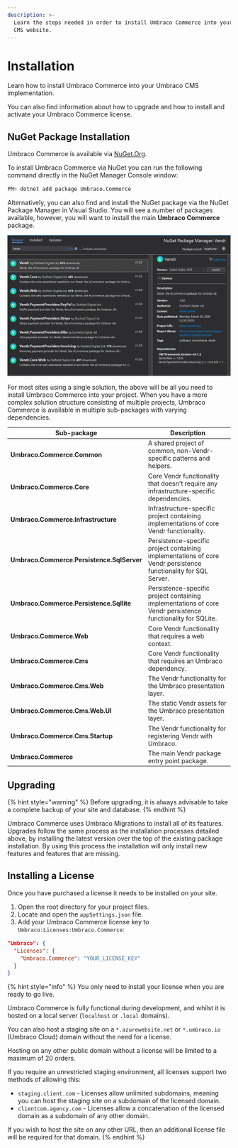 ```yaml
---
description: >-
  Learn the steps needed in order to install Umbraco Commerce into your Umbraco
  CMS website.
---
```


# Installation

Learn how to install Umbraco Commerce into your Umbraco CMS implementation.

You can also find information about how to upgrade and how to install and activate your Umbraco Commerce license.

## NuGet Package Installation

Umbraco Commerce is available via [NuGet.Org](https://www.nuget.org/packages/Umbraco.Commerce/).

To install Umbraco Commerce via NuGet you can run the following command directly in the NuGet Manager Console window:

```bash
PM> dotnet add package Umbraco.Commerce
```

Alternatively, you can also find and install the NuGet package via the NuGet Package Manager in Visual Studio. You will see a number of packages available, however, you will want to install the main **Umbraco Commerce** package.

![Installing Umbraco Commerce via the NuGet Package Manager](../media/nuget_package_manager_gui.png)

For most sites using a single solution, the above will be all you need to install Umbraco Commerce into your project. When you have a more complex solution structure consisting of multiple projects, Umbraco Commerce is available in multiple sub-packages with varying dependencies.

<table><thead><tr><th width="282">Sub-package</th><th>Description</th></tr></thead><tbody><tr><td><strong>Umbraco.Commerce.Common</strong></td><td>A shared project of common, non-Vendr-specific patterns and helpers.</td></tr><tr><td><strong>Umbraco.Commerce.Core</strong></td><td>Core Vendr functionality that doesn't require any infrastructure-specific dependencies.</td></tr><tr><td><strong>Umbraco.Commerce.Infrastructure</strong></td><td>Infrastructure-specific project containing implementations of core Vendr functionality.</td></tr><tr><td><strong>Umbraco.Commerce.Persistence.SqlServer</strong></td><td>Persistence-specific project containing implementations of core Vendr persistence functionality for SQL Server.</td></tr><tr><td><strong>Umbraco.Commerce.Persistence.Sqllite</strong></td><td>Persistence-specific project containing implementations of core Vendr persistence functionality for SQLite.</td></tr><tr><td><strong>Umbraco.Commerce.Web</strong></td><td>Core Vendr functionality that requires a web context.</td></tr><tr><td><strong>Umbraco.Commerce.Cms</strong></td><td>Core Vendr functionality that requires an Umbraco dependency.</td></tr><tr><td><strong>Umbraco.Commerce.Cms.Web</strong></td><td>The Vendr functionality for the Umbraco presentation layer.</td></tr><tr><td><strong>Umbraco.Commerce.Cms.Web.UI</strong></td><td>The static Vendr assets for the Umbraco presentation layer.</td></tr><tr><td><strong>Umbraco.Commerce.Cms.Startup</strong></td><td>The Vendr functionality for registering Vendr with Umbraco.</td></tr><tr><td><strong>Umbraco.Commerce</strong></td><td>The main Vendr package entry point package.</td></tr></tbody></table>

## Upgrading

{% hint style="warning" %}
Before upgrading, it is always advisable to take a complete backup of your site and database.
{% endhint %}

Umbraco Commerce uses Umbraco Migrations to install all of its features. Upgrades follow the same process as the installation processes detailed above, by installing the latest version over the top of the existing package installation. By using this process the installation will only install new features and features that are missing.

## Installing a License

Once you have purchased a license it needs to be installed on your site.

1. Open the root directory for your project files.
2. Locate and open the `appSettings.json` file.
3. Add your Umbraco Commerce license key to `Umbraco:Licenses:Umbraco.Commerce`:

```json
"Umbraco": {
  "Licenses": {
    "Umbraco.Commerce": "YOUR_LICENSE_KEY"
  }
}
```

{% hint style="info" %}
You only need to install your license when you are ready to go live.

Umbraco Commerce is fully functional during development, and whilst it is hosted on a local server (`localhost` or `.local` domains).

You can also host a staging site on a `*.azurewebsite.net` or `*.umbraco.io` (Umbraco Cloud) domain without the need for a license.

Hosting on any other public domain without a license will be limited to a maximum of 20 orders.

If you require an unrestricted staging environment, all licenses support two methods of allowing this:

* `staging.client.com` - Licenses allow unlimited subdomains, meaning you can host the staging site on a subdomain of the licensed domain.
* `clientcom.agency.com` - Licenses allow a concatenation of the licensed domain as a subdomain of any other domain.

If you wish to host the site on any other URL, then an additional license file will be required for that domain.
{% endhint %}
